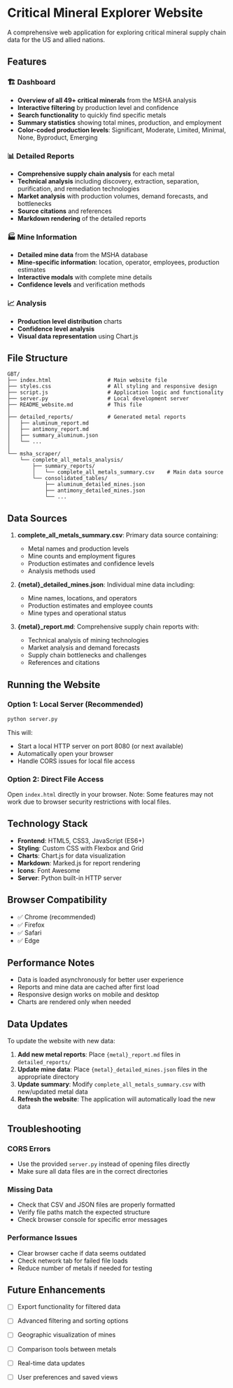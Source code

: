 # Critical Mineral Explorer Website

A comprehensive web application for exploring critical mineral supply chain data for the US and allied nations.

## Features

### 🏗️ Dashboard
- **Overview of all 49+ critical minerals** from the MSHA analysis
- **Interactive filtering** by production level and confidence
- **Search functionality** to quickly find specific metals
- **Summary statistics** showing total mines, production, and employment
- **Color-coded production levels**: Significant, Moderate, Limited, Minimal, None, Byproduct, Emerging

### 📊 Detailed Reports
- **Comprehensive supply chain analysis** for each metal
- **Technical analysis** including discovery, extraction, separation, purification, and remediation technologies
- **Market analysis** with production volumes, demand forecasts, and bottlenecks
- **Source citations** and references
- **Markdown rendering** of the detailed reports

### 🏭 Mine Information
- **Detailed mine data** from the MSHA database
- **Mine-specific information**: location, operator, employees, production estimates
- **Interactive modals** with complete mine details
- **Confidence levels** and verification methods

### 📈 Analysis
- **Production level distribution** charts
- **Confidence level analysis**
- **Visual data representation** using Chart.js

## File Structure

```
GBT/
├── index.html                  # Main website file
├── styles.css                  # All styling and responsive design
├── script.js                   # Application logic and functionality
├── server.py                   # Local development server
├── README_website.md           # This file
│
├── detailed_reports/           # Generated metal reports
│   ├── aluminum_report.md
│   ├── antimony_report.md
│   ├── summary_aluminum.json
│   └── ...
│
└── msha_scraper/
    └── complete_all_metals_analysis/
        ├── summary_reports/
        │   └── complete_all_metals_summary.csv    # Main data source
        └── consolidated_tables/
            ├── aluminum_detailed_mines.json
            ├── antimony_detailed_mines.json
            └── ...
```

## Data Sources

1. **complete_all_metals_summary.csv**: Primary data source containing:
   - Metal names and production levels
   - Mine counts and employment figures
   - Production estimates and confidence levels
   - Analysis methods used

2. **{metal}_detailed_mines.json**: Individual mine data including:
   - Mine names, locations, and operators
   - Production estimates and employee counts
   - Mine types and operational status

3. **{metal}_report.md**: Comprehensive supply chain reports with:
   - Technical analysis of mining technologies
   - Market analysis and demand forecasts
   - Supply chain bottlenecks and challenges
   - References and citations

## Running the Website

### Option 1: Local Server (Recommended)
```bash
python server.py
```
This will:
- Start a local HTTP server on port 8080 (or next available)
- Automatically open your browser
- Handle CORS issues for local file access

### Option 2: Direct File Access
Open `index.html` directly in your browser. Note: Some features may not work due to browser security restrictions with local files.

## Technology Stack

- **Frontend**: HTML5, CSS3, JavaScript (ES6+)
- **Styling**: Custom CSS with Flexbox and Grid
- **Charts**: Chart.js for data visualization
- **Markdown**: Marked.js for report rendering
- **Icons**: Font Awesome
- **Server**: Python built-in HTTP server

## Browser Compatibility

- ✅ Chrome (recommended)
- ✅ Firefox
- ✅ Safari
- ✅ Edge

## Performance Notes

- Data is loaded asynchronously for better user experience
- Reports and mine data are cached after first load
- Responsive design works on mobile and desktop
- Charts are rendered only when needed

## Data Updates

To update the website with new data:

1. **Add new metal reports**: Place `{metal}_report.md` files in `detailed_reports/`
2. **Update mine data**: Place `{metal}_detailed_mines.json` files in the appropriate directory
3. **Update summary**: Modify `complete_all_metals_summary.csv` with new/updated metal data
4. **Refresh the website**: The application will automatically load the new data

## Troubleshooting

### CORS Errors
- Use the provided `server.py` instead of opening files directly
- Make sure all data files are in the correct directories

### Missing Data
- Check that CSV and JSON files are properly formatted
- Verify file paths match the expected structure
- Check browser console for specific error messages

### Performance Issues
- Clear browser cache if data seems outdated
- Check network tab for failed file loads
- Reduce number of metals if needed for testing

## Future Enhancements

- [ ] Export functionality for filtered data
- [ ] Advanced filtering and sorting options
- [ ] Geographic visualization of mines
- [ ] Comparison tools between metals
- [ ] Real-time data updates
- [ ] User preferences and saved views

